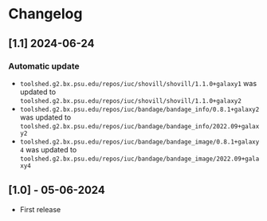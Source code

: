 # Changelog

## [1.1] 2024-06-24

### Automatic update
- `toolshed.g2.bx.psu.edu/repos/iuc/shovill/shovill/1.1.0+galaxy1` was updated to `toolshed.g2.bx.psu.edu/repos/iuc/shovill/shovill/1.1.0+galaxy2`
- `toolshed.g2.bx.psu.edu/repos/iuc/bandage/bandage_info/0.8.1+galaxy2` was updated to `toolshed.g2.bx.psu.edu/repos/iuc/bandage/bandage_info/2022.09+galaxy2`
- `toolshed.g2.bx.psu.edu/repos/iuc/bandage/bandage_image/0.8.1+galaxy4` was updated to `toolshed.g2.bx.psu.edu/repos/iuc/bandage/bandage_image/2022.09+galaxy4`

## [1.0] - 05-06-2024

- First release